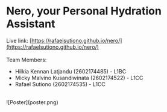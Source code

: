 # Nero, your Personal Hydration Assistant

Live link: [https://rafaelsutiono.github.io/nero/](https://rafaelsutiono.github.io/nero/) <br><br>
Team Members:
- Hilkia Kennan Latjandu (2602174485) - L1BC
- Micky Malvino Kusandiwinata (2602174522) - L1CC
- Rafael Sutiono (2602174535) - L1CC
<br>
![Poster](poster.png)
